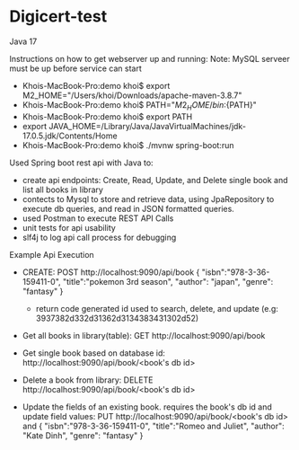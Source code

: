 # Digicert-test

Java 17

Instructions on how to get webserver up and running:
Note: MySQL serveer must be up before service can start

- Khois-MacBook-Pro:demo khoi$ export M2_HOME="/Users/khoi/Downloads/apache-maven-3.8.7"
- Khois-MacBook-Pro:demo khoi$ PATH="${M2_HOME}/bin:${PATH}"
- Khois-MacBook-Pro:demo khoi$ export PATH
- export JAVA_HOME=/Library/Java/JavaVirtualMachines/jdk-17.0.5.jdk/Contents/Home
- Khois-MacBook-Pro:demo khoi$  ./mvnw spring-boot:run



Used Spring boot rest api with Java to:
  - create api endpoints: Create, Read, Update, and Delete single book and list all books in library
  - contects to Mysql to store and retrieve data, using JpaRepository to execute db queries, and read in JSON formatted queries.
  - used Postman to execute REST API Calls
  - unit tests for api usability
  - slf4j to log api call process for debugging
  
  
  
Example Api Execution
  - CREATE: POST http://localhost:9090/api/book
    {
    "isbn":"978-3-36-159411-0",
    "title":"pokemon 3rd season",
    "author": "japan",
    "genre": "fantasy"
    }
    - return code generated id used to search, delete, and update (e.g: 3937382d332d31362d3134383431302d52)
   
  - Get all books in library(table): GET http://localhost:9090/api/book
  - Get single book based on database id: http://localhost:9090/api/book/<book's db id>
  - Delete a book from library: DELETE http://localhost:9090/api/book/<book's db id>
  - Update the fields of an existing book. requires the book's db id and update field values: PUT http://localhost:9090/api/book/<book's db id> and
    {
    "isbn":"978-3-36-159411-0",
    "title":"Romeo and Juliet",
    "author": "Kate Dinh",
    "genre": "fantasy"
    }
